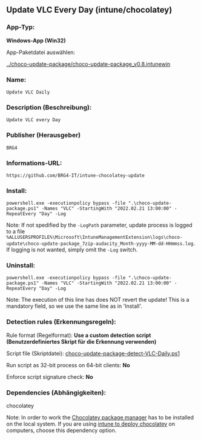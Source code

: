## Update VLC Every Day (intune/chocolatey)

### App-Typ:

__Windows-App (Win32)__

App-Paketdatei auswählen:

[../choco-update-package/choco-update-package_v0.8.intunewin](../choco-install-package/choco-update-package_v0.8.intunewin?raw=true)


### Name:

```
Update VLC Daily
```

### Description (Beschreibung):

```
Update VLC every Day
```

### Publisher (Herausgeber)

```
BRG4
```


### Informations-URL:

```
https://github.com/BRG4-IT/intune-chocolatey-update
```


### Install:
```
powershell.exe -executionpolicy bypass -file ".\choco-update-package.ps1" -Names "VLC" -StartingWith "2022.02.21 13:00:00" -RepeatEvery "Day" -Log
```

Note: If not spedified by the `-LogPath` parameter, update process is logged to a file `%ALLUSERSPROFILE%\Microsoft\IntuneManagementExtension\logs\choco-update\choco-update-package_7zip-audacity_Month-yyyy-MM-dd-HHmmss.log`. If logging is not wanted, simply omit the `-Log` switch.

### Uninstall:
```
powershell.exe -executionpolicy bypass -file ".\choco-update-package.ps1" -Names "VLC" -StartingWith "2022.02.21 13:00:00" -RepeatEvery "Day" -Log
```

Note: The execution of this line has does NOT revert the update! This is a mandatory field, so we use the same line as in 'Install'.




### Detection rules (Erkennungsregeln):

Rule format (Regelformat): __Use a custom detection script (Benutzerdefiniertes Skript für die Erkennung verwenden)__

Script file (Skriptdatei): [choco-update-package-detect-VLC-Daily.ps1](./choco-update-package-detect-VLC-Daily.ps1?raw=true)

Run script as 32-bit process on 64-bit clients: __No__

Enforce script signature check: __No__

### Dependencies (Abhängigkeiten):

chocolatey

Note: In order to work the [Chocolatey package manager](https://chocolatey.org/) has to be installed on the local system. If you are using [intune to deploy chocolatey](https://github.com/BRG4-IT/intune-chocolatey/tree/main/choco-install) on computers, choose this dependency option.
